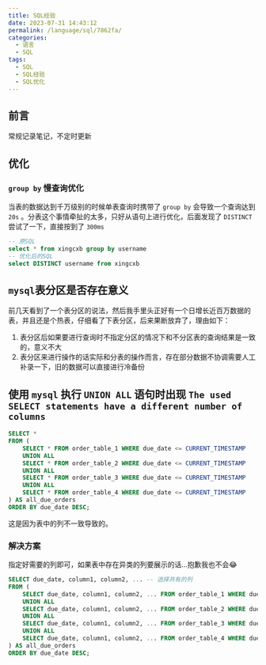 ```yaml
---
title: SQL经验
date: 2023-07-31 14:43:12
permalink: /language/sql/7862fa/
categories:
  - 语言
  - SQL
tags:
  - SQL
  - SQL经验
  - SQL优化
---
```


## 前言

常规记录笔记，不定时更新

<!-- more -->

<InArticleAdsense
    data-ad-client="ca-pub-1725717718088510"
    data-ad-slot="7426219401">
</InArticleAdsense>

## 优化

### `group by` 慢查询优化

当表的数据达到千万级别的时候单表查询时携带了 `group by` 会导致一个查询达到 `20s` 。分表这个事情牵扯的太多，只好从语句上进行优化，后面发现了 `DISTINCT` 尝试了一下，直接按到了 `300ms`

``` sql
-- 原SQL
select * from xingcxb group by username
-- 优化后的SQL
select DISTINCT username from xingcxb
```

## `mysql`表分区是否存在意义

前几天看到了一个表分区的说法，然后我手里头正好有一个日增长近百万数据的表，并且还是个热表，仔细看了下表分区，后来果断放弃了，理由如下：

1. 表分区后如果要进行查询时不指定分区的情况下和不分区表的查询结果是一致的，意义不大
2. 表分区来进行操作的话实际和分表的操作而言，存在部分数据不协调需要人工补录一下，旧的数据可以直接进行冷备份


## 使用 `mysql` 执行 `UNION ALL` 语句时出现 `The used SELECT statements have a different number of columns`

``` sql
SELECT *
FROM (
    SELECT * FROM order_table_1 WHERE due_date <= CURRENT_TIMESTAMP 
    UNION ALL
    SELECT * FROM order_table_2 WHERE due_date <= CURRENT_TIMESTAMP 
    UNION ALL
    SELECT * FROM order_table_3 WHERE due_date <= CURRENT_TIMESTAMP 
    UNION ALL
    SELECT * FROM order_table_4 WHERE due_date <= CURRENT_TIMESTAMP 
) AS all_due_orders
ORDER BY due_date DESC;
```

这是因为表中的列不一致导致的。

### 解决方案

指定好需要的列即可，如果表中存在异类的列要展示的话...抱歉我也不会😂

``` sql
SELECT due_date, column1, column2, ... -- 选择共有的列
FROM (
    SELECT due_date, column1, column2, ... FROM order_table_1 WHERE due_date <= CURRENT_TIMESTAMP
    UNION ALL
    SELECT due_date, column1, column2, ... FROM order_table_2 WHERE due_date <= CURRENT_TIMESTAMP
    UNION ALL
    SELECT due_date, column1, column2, ... FROM order_table_3 WHERE due_date <= CURRENT_TIMESTAMP
    UNION ALL
    SELECT due_date, column1, column2, ... FROM order_table_4 WHERE due_date <= CURRENT_TIMESTAMP
) AS all_due_orders
ORDER BY due_date DESC;
```

